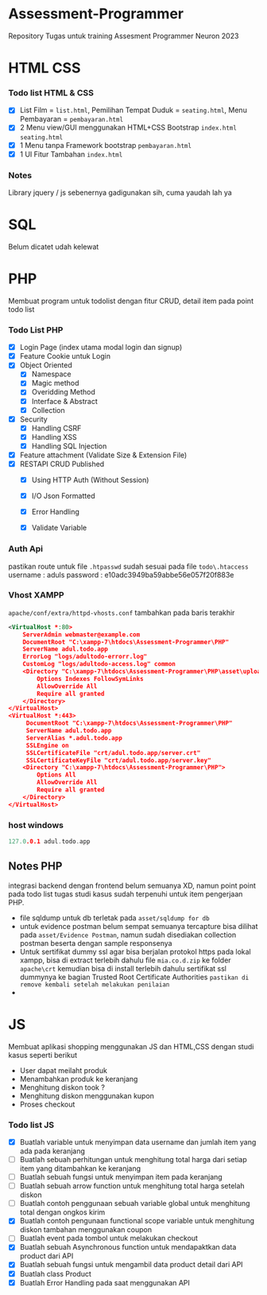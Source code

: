 # Assessment-Programmer
Repository Tugas untuk training Assesment Programmer Neuron 2023

# HTML CSS
### Todo list HTML & CSS
- [x] List Film = ``list.html``, Pemilihan Tempat Duduk = ``seating.html``, Menu Pembayaran = ``pembayaran.html``
- [x] 2 Menu view/GUI menggunakan HTML+CSS Bootstrap ``index.html`` ``seating.html``
- [x] 1 Menu tanpa Framework bootstrap ``pembayaran.html``
- [x] 1 UI Fitur Tambahan ``index.html``

### Notes
Library jquery / js sebenernya gadigunakan sih, cuma yaudah lah ya

# SQL
Belum dicatet udah kelewat

# PHP
Membuat program untuk todolist dengan fitur CRUD, detail item pada point todo list
### Todo List PHP
- [x] Login Page (index utama modal login dan signup)
- [x] Feature Cookie untuk Login
- [x] Object Oriented
    - [x] Namespace
    - [x] Magic method
    - [x] Overidding Method
    - [x] Interface & Abstract
    - [x] Collection
- [x] Security
    - [x] Handling CSRF
    - [x] Handling XSS
    - [x] Handling SQL Injection
- [x] Feature attachment (Validate Size & Extension File)
- [x] RESTAPI CRUD Published
    - [x] Using HTTP Auth (Without Session)
    - [x] I/O Json Formatted
    - [x] Error Handling
    - [x] Validate Variable


### Auth Api
pastikan route untuk file ``.htpasswd`` sudah sesuai pada file ``todo\.htaccess``
username : aduls
password : e10adc3949ba59abbe56e057f20f883e

### Vhost XAMPP
``apache/conf/extra/httpd-vhosts.conf`` tambahkan pada baris terakhir
```xml
<VirtualHost *:80>
    ServerAdmin webmaster@example.com
    DocumentRoot "C:\xampp-7\htdocs\Assessment-Programmer\PHP"
    ServerName adul.todo.app
    ErrorLog "logs/adultodo-errorr.log"
    CustomLog "logs/adultodo-access.log" common
    <Directory "C:\xampp-7\htdocs\Assessment-Programmer\PHP\asset\uploads">
        Options Indexes FollowSymLinks
        AllowOverride All
        Require all granted
    </Directory>
</VirtualHost>
<VirtualHost *:443>
     DocumentRoot "C:\xampp-7\htdocs\Assessment-Programmer\PHP"
     ServerName adul.todo.app
     ServerAlias *.adul.todo.app
     SSLEngine on
     SSLCertificateFile "crt/adul.todo.app/server.crt"
     SSLCertificateKeyFile "crt/adul.todo.app/server.key"
 	<Directory "C:\xampp-7\htdocs\Assessment-Programmer\PHP">
        Options All
        AllowOverride All
        Require all granted
    </Directory>
</VirtualHost>

```

### host windows

```c++
127.0.0.1 adul.todo.app
```

## Notes PHP
integrasi backend dengan frontend belum semuanya XD,
namun point point pada todo list tugas studi kasus sudah terpenuhi untuk item pengerjaan PHP.
- file sqldump untuk db terletak pada ``asset/sqldump for db``
- untuk evidence postman belum sempat semuanya tercapture bisa dilihat pada ``asset/Evidence Postman``, namun sudah disediakan collection postman beserta dengan sample responsenya
- Untuk sertifikat dummy ssl agar bisa berjalan protokol https pada lokal xampp,  bisa di extract terlebih dahulu file ``mia.co.d.zip`` ke folder ``apache\crt`` kemudian bisa di install terlebih dahulu sertifikat ssl dummynya ke bagian Trusted Root Certificate Authorities ``pastikan di remove kembali setelah melakukan penilaian``
- 


# JS
Membuat aplikasi shopping menggunakan JS dan HTML,CSS dengan studi kasus seperti berikut  
- User dapat meilaht produk
- Menambahkan produk ke keranjang
- Menghitung diskon took ?
- Menghitung diskon menggunakan kupon
- Proses checkout

### Todo list JS
- [x] Buatlah variable untuk menyimpan data username dan jumlah item yang ada pada keranjang
- [ ] Buatlah sebuah perhitungan untuk menghitung total harga dari setiap item yang ditambahkan ke keranjang
- [ ] Buatlah sebuah fungsi untuk menyimpan item pada keranjang
- [ ] Buatlah sebuah arrow function untuk menghitung total harga setelah diskon 
- [ ] Buatlah contoh penggunaan sebuah variable global untuk menghitung total dengan ongkos kirim
- [x] Buatlah contoh pengunaan functional scope variable untuk menghitung diskon tambahan menggunakan coupon
- [ ] Buatlah event pada tombol untuk melakukan checkout
- [x] Buatlah sebuah Asynchronous function untuk mendapaktkan data product dari API
- [x] Buatlah sebuah fungsi untuk mengambil data product detail dari API
- [x] Buatlah class Product
- [x] Buatlah Error Handling pada saat menggunakan API